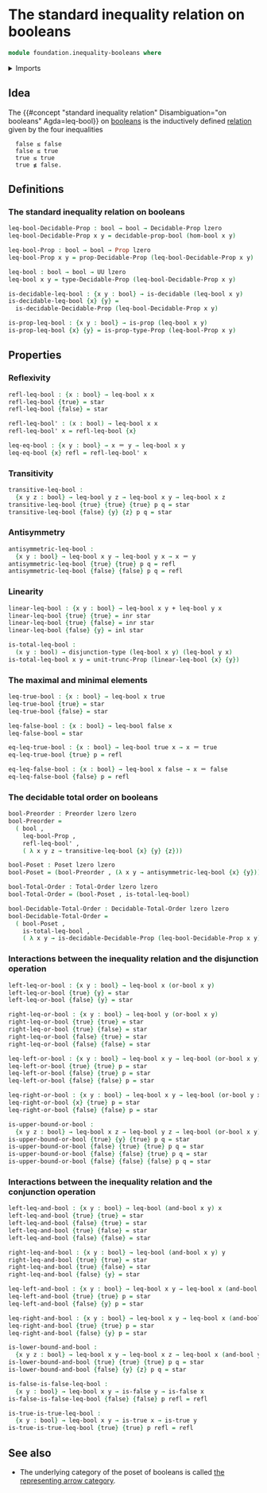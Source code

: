 # The standard inequality relation on booleans

```agda
module foundation.inequality-booleans where
```

<details><summary>Imports</summary>

```agda
open import foundation.booleans
open import foundation.decidable-propositions
open import foundation.decidable-types
open import foundation.dependent-pair-types
open import foundation.disjunction
open import foundation.logical-operations-booleans
open import foundation.propositional-truncations
open import foundation.unit-type
open import foundation.universe-levels

open import foundation-core.coproduct-types
open import foundation-core.identity-types
open import foundation-core.propositions

open import order-theory.decidable-total-orders
open import order-theory.posets
open import order-theory.preorders
open import order-theory.total-orders
```

</details>

## Idea

The
{{#concept "standard inequality relation" Disambiguation="on booleans" Agda=leq-bool}}
on [booleans](foundation.booleans.md) is the inductively defined
[relation](foundation.binary-relations.md) given by the four inequalities

```text
  false ≤ false
  false ≤ true
  true ≤ true
  true ≰ false.
```

## Definitions

### The standard inequality relation on booleans

```agda
leq-bool-Decidable-Prop : bool → bool → Decidable-Prop lzero
leq-bool-Decidable-Prop x y = decidable-prop-bool (hom-bool x y)

leq-bool-Prop : bool → bool → Prop lzero
leq-bool-Prop x y = prop-Decidable-Prop (leq-bool-Decidable-Prop x y)

leq-bool : bool → bool → UU lzero
leq-bool x y = type-Decidable-Prop (leq-bool-Decidable-Prop x y)

is-decidable-leq-bool : {x y : bool} → is-decidable (leq-bool x y)
is-decidable-leq-bool {x} {y} =
  is-decidable-Decidable-Prop (leq-bool-Decidable-Prop x y)

is-prop-leq-bool : {x y : bool} → is-prop (leq-bool x y)
is-prop-leq-bool {x} {y} = is-prop-type-Prop (leq-bool-Prop x y)
```

## Properties

### Reflexivity

```agda
refl-leq-bool : {x : bool} → leq-bool x x
refl-leq-bool {true} = star
refl-leq-bool {false} = star

refl-leq-bool' : (x : bool) → leq-bool x x
refl-leq-bool' x = refl-leq-bool {x}

leq-eq-bool : {x y : bool} → x ＝ y → leq-bool x y
leq-eq-bool {x} refl = refl-leq-bool' x
```

### Transitivity

```agda
transitive-leq-bool :
  {x y z : bool} → leq-bool y z → leq-bool x y → leq-bool x z
transitive-leq-bool {true} {true} {true} p q = star
transitive-leq-bool {false} {y} {z} p q = star
```

### Antisymmetry

```agda
antisymmetric-leq-bool :
  {x y : bool} → leq-bool x y → leq-bool y x → x ＝ y
antisymmetric-leq-bool {true} {true} p q = refl
antisymmetric-leq-bool {false} {false} p q = refl
```

### Linearity

```agda
linear-leq-bool : {x y : bool} → leq-bool x y + leq-bool y x
linear-leq-bool {true} {true} = inr star
linear-leq-bool {true} {false} = inr star
linear-leq-bool {false} {y} = inl star

is-total-leq-bool :
  (x y : bool) → disjunction-type (leq-bool x y) (leq-bool y x)
is-total-leq-bool x y = unit-trunc-Prop (linear-leq-bool {x} {y})
```

### The maximal and minimal elements

```agda
leq-true-bool : {x : bool} → leq-bool x true
leq-true-bool {true} = star
leq-true-bool {false} = star

leq-false-bool : {x : bool} → leq-bool false x
leq-false-bool = star

eq-leq-true-bool : {x : bool} → leq-bool true x → x ＝ true
eq-leq-true-bool {true} p = refl

eq-leq-false-bool : {x : bool} → leq-bool x false → x ＝ false
eq-leq-false-bool {false} p = refl
```

### The decidable total order on booleans

```agda
bool-Preorder : Preorder lzero lzero
bool-Preorder =
  ( bool ,
    leq-bool-Prop ,
    refl-leq-bool' ,
    ( λ x y z → transitive-leq-bool {x} {y} {z}))

bool-Poset : Poset lzero lzero
bool-Poset = (bool-Preorder , (λ x y → antisymmetric-leq-bool {x} {y}))

bool-Total-Order : Total-Order lzero lzero
bool-Total-Order = (bool-Poset , is-total-leq-bool)

bool-Decidable-Total-Order : Decidable-Total-Order lzero lzero
bool-Decidable-Total-Order =
  ( bool-Poset ,
    is-total-leq-bool ,
    ( λ x y → is-decidable-Decidable-Prop (leq-bool-Decidable-Prop x y)))
```

### Interactions between the inequality relation and the disjunction operation

```agda
left-leq-or-bool : {x y : bool} → leq-bool x (or-bool x y)
left-leq-or-bool {true} {y} = star
left-leq-or-bool {false} {y} = star

right-leq-or-bool : {x y : bool} → leq-bool y (or-bool x y)
right-leq-or-bool {true} {true} = star
right-leq-or-bool {true} {false} = star
right-leq-or-bool {false} {true} = star
right-leq-or-bool {false} {false} = star

leq-left-or-bool : {x y : bool} → leq-bool x y → leq-bool (or-bool x y) y
leq-left-or-bool {true} {true} p = star
leq-left-or-bool {false} {true} p = star
leq-left-or-bool {false} {false} p = star

leq-right-or-bool : {x y : bool} → leq-bool x y → leq-bool (or-bool y x) y
leq-right-or-bool {x} {true} p = star
leq-right-or-bool {false} {false} p = star

is-upper-bound-or-bool :
  {x y z : bool} → leq-bool x z → leq-bool y z → leq-bool (or-bool x y) z
is-upper-bound-or-bool {true} {y} {true} p q = star
is-upper-bound-or-bool {false} {true} {true} p q = star
is-upper-bound-or-bool {false} {false} {true} p q = star
is-upper-bound-or-bool {false} {false} {false} p q = star
```

### Interactions between the inequality relation and the conjunction operation

```agda
left-leq-and-bool : {x y : bool} → leq-bool (and-bool x y) x
left-leq-and-bool {true} {true} = star
left-leq-and-bool {false} {true} = star
left-leq-and-bool {true} {false} = star
left-leq-and-bool {false} {false} = star

right-leq-and-bool : {x y : bool} → leq-bool (and-bool x y) y
right-leq-and-bool {true} {true} = star
right-leq-and-bool {true} {false} = star
right-leq-and-bool {false} {y} = star

leq-left-and-bool : {x y : bool} → leq-bool x y → leq-bool x (and-bool x y)
leq-left-and-bool {true} {true} p = star
leq-left-and-bool {false} {y} p = star

leq-right-and-bool : {x y : bool} → leq-bool x y → leq-bool x (and-bool y x)
leq-right-and-bool {true} {true} p = star
leq-right-and-bool {false} {y} p = star

is-lower-bound-and-bool :
  {x y z : bool} → leq-bool x y → leq-bool x z → leq-bool x (and-bool y z)
is-lower-bound-and-bool {true} {true} {true} p q = star
is-lower-bound-and-bool {false} {y} {z} p q = star
```

```agda
is-false-is-false-leq-bool :
  {x y : bool} → leq-bool x y → is-false y → is-false x
is-false-is-false-leq-bool {false} {false} p refl = refl

is-true-is-true-leq-bool :
  {x y : bool} → leq-bool x y → is-true x → is-true y
is-true-is-true-leq-bool {true} {true} p refl = refl
```

## See also

- The underlying category of the poset of booleans is called
  [the representing arrow category](category-theory.representing-arrow-category.md).
